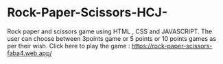 # Rock-Paper-Scissors-HCJ-
Rock paper and scissors game using HTML , CSS and JAVASCRIPT.
The user can choose between 3points game or 5 points or 10 points games as per their wish.
Click here to play the game : https://rock-paper-scissors-faba4.web.app/

